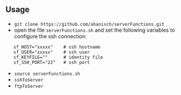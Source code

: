 Usage
-----

 - `git clone https://github.com/ahanisch/serverFunctions.git`
 - open the file `serverFunctions.sh` and set the following variables to configure the ssh connection:
 
 ```shellscript
    sf_HOST="xxxxx"    # ssh hostname
    sf_USER="xxxxx"    # ssh user
    sf_KEYFILE=""      # identity file
    sf_SSH_PORT="22"   # ssh port
```

- `source serverFunctions.sh`
- `sshToServer`
- `ftpToServer`
